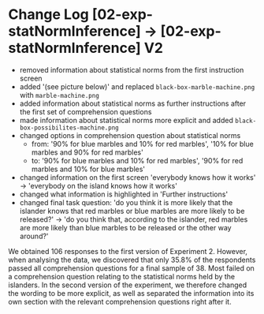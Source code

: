 # Change Log [02-exp-statNormInference] -> [02-exp-statNormInference] V2

- removed information about statistical norms from the first instruction screen
- added '(see picture below)' and replaced `black-box-marble-machine.png` with `marble-machine.png`
- added information about statistical norms as further instructions after the first set of comprehension questions
- made information about statistical norms more explicit and added `black-box-possibilites-machine.png`
- changed options in comprehension question about statistical norms
  - from: '90% for blue marbles and 10% for red marbles', '10% for blue marbles and 90% for red marbles'
  - to:  '90% for blue marbles and 10% for red marbles', '90% for red marbles and 10% for blue marbles'
- changed information on the first screen 'everybody knows how it works' -> 'everybody on the island knows how it works'
- changed what information is highlighted in 'Further instructions'
- changed final task question: 'do you think it is more likely that the islander knows that red marbles or blue marbles are more likely to be released?' -> 'do you think that, according to the islander, red marbles are more likely than blue marbles to be released or the other way around?'


We obtained 106 responses to the first version of Experiment 2.
However, when analysing the data, we discovered that only 35.8% of the respondents passed all comprehension questions for a final sample of 38.
Most failed on a comprehension question relating to the statistical norms held by the islanders.
In the second version of the experiment, we therefore changed the wording to be more explicit, as well as separated the information into its own section with the relevant comprehension questions right after it.
